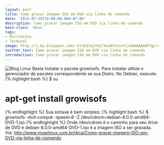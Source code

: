 ```yaml
---
layout: post
title: Como gravar imagem ISO em DVD via linha de comando
date: '2015-07-19T16:00:00.004-07:00'
description: Como gravar imagem ISO em DVD via linha de comando
main-class: 'misc'
tags:
- Multimídia
- Terminal
image: http://1.bp.blogspot.com/-ktxEd3qifmI/VasNtXlxvtI/AAAAAAAAF3g/r4CO5ZZ-VSk/s72-c/800-cd.jpg
twitter_text: Como gravar imagem ISO em DVD via linha de comando
introduction: Como gravar imagem ISO em DVD via linha de comando
---
```

    
![Blog Linux](http://1.bp.blogspot.com/-ktxEd3qifmI/VasNtXlxvtI/AAAAAAAAF3g/r4CO5ZZ-VSk/s400/800-cd.jpg "Blog Linux")
Basta instalar o pacote growisofs. Para instalar utilize o gerenciador de pacotes correspondente se sua Distro. No Debian, execute:
{% highlight bash %}
$ su
# apt-get install growisofs
{% endhighlight %}
Sua sintaxe é bem simples:
{% highlight bash %}
$ growisofs -dvd-compat -speed=8 -Z /dev/cdrom=debian-8.0.0-amd64-DVD-1.iso
{% endhighlight %}
Onde /dev/cdrom é o caminho para seu drive de DVD e debian-8.0.0-amd64-DVD-1.iso é a imagem ISO a ser gravada.
Via: http://www.vivaolinux.com.br/dica/Como-gravar-imagem-ISO-em-DVD-via-linha-de-comando
